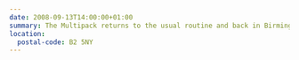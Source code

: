 ```yaml
---
date: 2008-09-13T14:00:00+01:00
summary: The Multipack returns to the usual routine and back in Birmingham, after making way for Geek in the Park in August. Come join us to catch up with all the gossip from Geek in the Park and dConstruct, and talk about everything web related.
location:
  postal-code: B2 5NY
---
```

